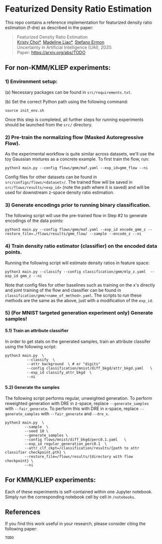 # Featurized Density Ratio Estimation
This repo contains a reference implementation for featurized density ratio estimation (f-dre) as described in the paper:
> Featurized Density Ratio Estimation </br>
> [Kristy Choi*](http://kristychoi.com/), [Madeline Liao*](https://www.linkedin.com/in/madelineliao/), [Stefano Ermon](https://cs.stanford.edu/~ermon/) </br>
> Uncertainty in Artificial Intelligence (UAI), 2020. </br>
> Paper: https://arxiv.org/abs/TODO </br>


## For non-KMM/KLIEP experiments:
### 1) Environment setup:
(a) Necessary packages can be found in `src/requirements.txt`.

(b) Set the correct Python path using the following command:
```
source init_env.sh
```
Once this step is completed, all further steps for running experiments should be launched from the `src/` directory.

### 2) Pre-train the normalizing flow (Masked Autoregressive Flow). 
As the experimental workflow is quite similar across datasets, we'll use the toy Gaussian mixtures as a concrete example. To first train the flow, run:
```
python3 main.py --config flows/gmm/maf.yaml --exp_id=gmm_flow --ni
```
Config files for other datasets can be found in `src/configs/flows/<dataset>/`. The trained flow will be saved in `src/flows/results/<exp_id>` (note the path where it is saved) and will be used for downstream z-space density ratio estimation.


### 3) Generate encodings prior to running binary classification.
The following script will use the pre-trained flow in Step #2 to generate encodings of the data points:
```
python3 main.py --config flows/gmm/maf.yaml --exp_id encode_gmm_z --restore_file=./flows/results/gmm_flow/ --sample --encode_z --ni
```

### 4) Train density ratio estimator (classifier) on the encoded data points.
Running the following script will estimate density ratios in feature space:
```
python3 main.py --classify --config classification/gmm/mlp_z.yaml  --exp_id gmm_z --ni
```
Note that config files for other baselines such as training on the x's directly and joint training of the flow and classifier can be found in `classification/gmm/<name_of_method>.yaml`. The scripts to run these methods are the same as the above, just with a modification of the `exp_id`.

### 5) (For MNIST targeted generation experiment only) Generate samples!
#### 5.1) Train an attribute classifier
In order to get stats on the generated samples, train an attribute classifer using the following script:
```
python3 main.py  \
          --classify  \
          --attr background  \ # or "digits"
          --config classification/mnist/diff_bkgd/attr_bkgd.yaml   \
          --exp_id classify_attr_bkgd  \
          --ni
```
#### 5.2) Generate the samples
The following script performs regular, unweighted generation. To perform reweighted generation with DRE in z-space, replace `--generate_samples` with `--fair_generate`. To perform this with DRE in x-space, replace `--generate_samples` with `--fair_generate` and `--dre_x`.
```
python3 main.py  \
         --sample  \
         --seed 10 \
         --generate_samples \
         --config flows/mnist/diff_bkgd/perc0.1.yaml   \
         --exp_id regular_generation_perc0.1  \
         --attr_clf_ckpt=/classification/results/{path to attr classifier checkpoint.pth} \
         --restore_file=/flows/results/{directory with flow checkpoint} \
         --ni
```
## For KMM/KLIEP experiments:
Each of these experiments is self-contained within one Jupyter notebook. Simply run the corresponding notebook cell by cell in `/notebooks`.

## References
If you find this work useful in your research, please consider citing the following paper:
```
TODO
```
